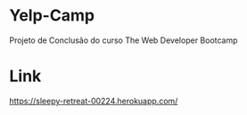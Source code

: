 # Yelp-Camp
Projeto de Conclusão do curso The Web Developer Bootcamp

# Link
https://sleepy-retreat-00224.herokuapp.com/
